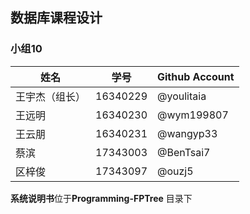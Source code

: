 ## 数据库课程设计

### 小组10
|姓名|学号|Github Account|
|--|--|--|
|王宇杰（组长）|16340229|@youlitaia|
|王远明|16340230|@wym199807|
|王云朋|16340231|@wangyp33|
|蔡滨	|17343003|@BenTsai7|
|区梓俊|17343097|@ouzj5|

**系统说明书**位于**Programming-FPTree** 目录下
